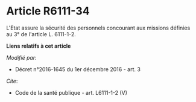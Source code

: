 # Article R6111-34

L'Etat assure la sécurité des personnels concourant aux missions définies au 3° de l'article L. 6111-1-2.

**Liens relatifs à cet article**

_Modifié par_:

  - Décret n°2016-1645 du 1er décembre 2016 - art. 3

_Cite_:

  - Code de la santé publique - art. L6111-1-2 (V)
